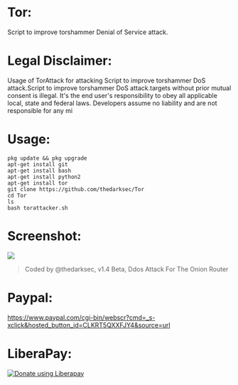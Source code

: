 # Tor:
Script to improve torshammer Denial of Service attack.
# Legal Disclaimer:
Usage of TorAttack for attacking Script to improve torshammer DoS attack.Script to improve torshammer DoS attack.targets without prior mutual consent is illegal. It's the end user's responsibility to obey all applicable local, state and federal laws. Developers assume no liability and are not responsible for any mi
# Usage:
```
pkg update && pkg upgrade
apt-get install git
apt-get install bash
apt-get install python2
apt-get install tor
git clone https://github.com/thedarksec/Tor
cd Tor
ls
bash torattacker.sh
````
# Screenshot:
![](./Images/Screenshoot.png)
> Coded by @thedarksec, v1.4 Beta, Ddos Attack For The Onion Router
# Paypal:
https://www.paypal.com/cgi-bin/webscr?cmd=_s-xclick&hosted_button_id=CLKRT5QXXFJY4&source=url
# LiberaPay:
<noscript><a href="https://liberapay.com/thedarksec/donate"><img alt="Donate using Liberapay" src="https://liberapay.com/assets/widgets/donate.svg"></a></noscript>
